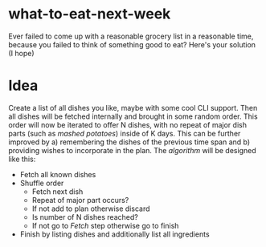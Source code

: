 # what-to-eat-next-week
Ever failed to come up with a reasonable grocery list in a reasonable time, because you failed to think of something good to eat? Here's your solution (I hope)

# Idea

Create a list of all dishes you like, maybe with some cool CLI support. Then all dishes will be fetched internally and brought in some random order. This order will now be iterated to offer N dishes, with no repeat of major dish parts (such as _mashed potatoes_) inside of K days. This can be further improved by a) remembering the dishes of the previous time span and b) providing wishes to incorporate in the plan.
The _algorithm_ will be designed like this:

- Fetch all known dishes
- Shuffle order
  - Fetch next dish
  - Repeat of major part occurs?
  - If not add to plan otherwise discard
  - Is number of N dishes reached?
  - If not go to _Fetch_ step otherwise go to finish
- Finish by listing dishes and additionally list all ingredients

